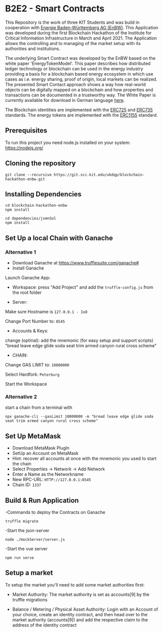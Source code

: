 # B2E2 - Smart Contracts

This Repository is the work of three KIT Students and was build in cooperation with [Energie Baden-Württemberg AG (EnBW)](https://www.enbw.com/).
This Application was developed during the first Blockchain Hackathon of the Institute for Critical Information Infrastructure in March and April 2021.
The Application allows the controlling and to managing of the market setup with its authorities and institutions.

The underlying Smart Contract was developed by the EnBW based on the white paper 'EnergyTokenModel'.
This paper describes how distributed ledger technology or blockchain can be used in the energy industry providing a basis for a blockchain based energy ecosystem in which use cases as i.e. energy sharing, proof of origin, local markets can be realized. The presented Smart Contact approach shows a way how real-world objects can be digitally mapped on a blockchain and how properties and transactions can be documented in a trustworthy way. The White Paper is currently available for download in German language [here](https://it-architecture.enbw.com/whitepaper-energy-token-model/).

The Blockchain identities are implemented with the [ERC725](https://github.com/ethereum/EIPs/issues/725) and [ERC735](https://github.com/ethereum/EIPs/issues/735) standards. The energy tokens are implemented with the [ERC1155](https://github.com/ethereum/EIPs/issues/1155) standard.

## Prerequisites

To run this project you need node.js installed on your system: https://nodejs.org/

## Cloning the repository

    git clone --recursive https://git.scc.kit.edu/ukdqp/blockchain-hackathon-enbw.git

## Installing Dependencies

    cd blockchain-hackathon-enbw
    npm install

    cd dependencies/jsmnSol
    npm install

## Set Up a local Chain with Ganache

### Alternative 1

- Download Ganache at https://www.trufflesuite.com/ganache#
- Install Ganache

Launch Ganache App:

- Workspace:
    press "Add Project" and add the `truffle-config.js` from the root folder

- Server:

Make sure Hostname is `127.0.0.1 - IoO`

Change Port Number to: `8545`

- Accounts & Keys:

change (optinal): add the mnemonic (for easy setup and support scripts) "bread leave edge glide soda seat trim armed canyon rural cross scheme"

- CHAIN:

Change GAS LIMIT to: `10000000`

Select Hardfork: `Peterburg`

Start the Workspace

### Alternative 2

start a chain from a terminal with

    npx ganache-cli --gasLimit 10000000 -m "bread leave edge glide soda seat trim armed canyon rural cross scheme"

## Set Up MetaMask

- Download MetaMask PlugIn
- SetUp an Account on MetaMask
- Hint: recover all accounts at once with the mnemonic you used to start the chain 
- Select Properties -> Network -> Add Network
- Enter a Name as the Networkname
- New RPC-URL: `HTTP://127.0.0.1:8545`
- Chain ID: `1337`

## Build & Run Application

-Commands to deploy the Contracts on Ganache

    truffle migrate

-Start the json-server

    node ./mockServer/server.js

-Start the vue server

    npm run serve

## Setup a market

To setup the market you'll need to add some market authorities first:

- Market Authority:
The market authority is set as accounts[9] by the truffle migrations

- Balance / Metering / Physical Asset Authority:
Login with an Account of your choice, create an identity contract, and then head over to the market authority (accounts[9]) and add the respective claim to the address of the identity contract
